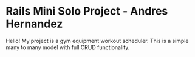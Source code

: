 # Rails Mini Solo Project - Andres Hernandez

Hello! My project is a gym equipment workout scheduler. This is a simple many to many model with full CRUD functionality.

